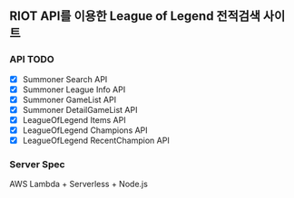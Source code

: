 ## RIOT API를 이용한 League of Legend 전적검색 사이트

### API TODO
- [X] Summoner Search API
- [X] Summoner League Info API
- [X] Summoner GameList API
- [X] Summoner DetailGameList API
- [X] LeagueOfLegend Items API
- [X] LeagueOfLegend Champions API
- [X] LeagueOfLegend RecentChampion API

### Server Spec

AWS Lambda + Serverless + Node.js

